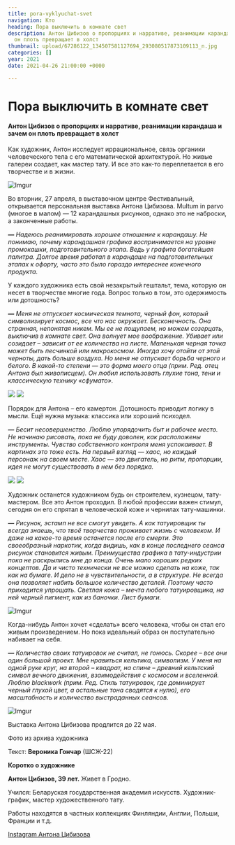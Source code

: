 ```yaml
---
title: pora-vyklyuchat-svet
navigation: Кто
heading: Пора выключить в комнате свет
description: Антон Цибизов о пропорциях и нарративе, реанимации карандаша и зачем
  он плоть превращает в холст
thumbnail: upload/67286122_134507581127694_293080517873109113_n.jpg
categories: []
year: 2021
date: 2021-04-26 21:00:00 +0000

---
```

# **Пора выключить в комнате свет**

#### Антон Цибизов о пропорциях и нарративе, реанимации карандаша и зачем он плоть превращает в холст

Как художник, Антон исследует иррациональное, связь органики человеческого тела с его математической архитектурой. Но живые галереи создает, как мастер тату. И все это как-то переплетается в его творчестве и в жизни.

![Imgur](https://i.imgur.com/ps6WKsU.jpg)

Во вторник, 27 апреля, в выставочном центре Фестивальный, открывается персональная выставка Антона Цибизова.  Multum in parvo (многое в малом) — 12 карандашных рисунков, однако это не наброски, а законченные работы.

***—*** *Надеюсь реанимировать хорошее отношение к карандашу. Не понимаю, почему карандашная графика воспринимается на уровне промокашки, подготовительного этапа. Ведь у графита богатейшая палитра. Долгое время работал в карандаше на подготовительных этапах к офорту, часто это было гораздо интереснее конечного продукта.* 

У каждого художника есть свой незакрытый гештальт, тема, которую он несет в творчестве многие года. Вопрос только в том, это одержимость или дотошность? 

***—** Меня не отпускает космическая темнота, черный фон, который символизирует космос, все что нас окружает. Бесконечность. Она странная, непонятая никем. Мы ее не пощупаем, но можем созерцать, выключив в комнате свет. Она волнует мое воображение. Убивает или созидает – зависит от ее количества на листе. Маленькая черная точка может быть песчинкой или макрокосмом. Иногда хочу отойти от этой черноты, дать больше воздуха. Но меня не отпускает борьба черного и белого*. *В какой-то степени — это форма моего отца (прим. Ред. отец Антона был живописцем). Он любил использовать глухие тона, тени и классическую технику «сфумато».*

<div class="gallery2">
<!-- Смените gallery2 на gallery3 или gallery4, цифра определяет количество картинок в одном ряду -->
<a href="https://imgur.com/WKgf4xW"><img src="https://i.imgur.com/WKgf4xW.jpg"></a>
<a href="https://imgur.com/XuIZP3s"><img src="https://i.imgur.com/XuIZP3s.jpg"></a>
</div>

Порядок для Антона – его камертон. Дотошность приводит логику в мысли. Ещё нужна музыка: классика или хороший психодел.

***—*** *Бесит несовершенство. Люблю упорядочить быт и рабочее место. Не начинаю рисовать, пока не буду доволен, как расположены инструменты. Чувство собственного контроля меня успокаивает. В картинах это тоже есть. На первый взгляд — хаос, но каждый персонаж на своем месте. Хаос — это двигатель, но ритм, пропорции, идея не могут существовать в нем без порядка.*

<div class="gallery2">
<!-- Смените gallery2 на gallery3 или gallery4, цифра определяет количество картинок в одном ряду -->
<a href="https://imgur.com/WW3amdQ"><img src="https://i.imgur.com/WW3amdQ.jpg"></a>
<a href="https://imgur.com/pJilrmh"><img src="https://i.imgur.com/pJilrmh.jpg"></a>
</div>

Художник останется художником будь он строителем, кузнецом, тату-мастером. Все это Антон проходил. В любой профессии важен стимул, сегодня он его спрятал в человеческой коже и чернилах тату-машинки. 

***—*** *Рисунок, эстамп не все смогут увидеть. А как татуировщик ты всегда знаешь, что твоё творчество проживает жизнь с человеком. И даже на какое-то время останется после его смерти. Это своеобразный наркотик, когда видишь, как в конце последнего сеанса рисунок становится живым. Преимущества графика в тату-индустрии пока не раскрылись мне до конца. Очень мало хороших редких концептов. Да и чисто технически не все можно сделать на коже, так как на бумаге. И дело не в чувствительности, а в структуре. Не всегда она позволяет набить большое количество деталей. Поэтому часто приходится упрощать. Светлая кожа – мечта любого татуировщика, на ней черный пигмент, как из баночки. Лист бумаги.*

![Imgur](https://i.imgur.com/XYpwvYu.jpg)

Когда-нибудь Антон хочет «сделать» всего человека, чтобы он стал его живым произведением. Но пока идеальный образ он поступательно набивает на себя. 

***—** Количество своих татуировок не считал, не гонюсь.  Скорее – все они один большой проект. Мне нравиться кельтика, символизм. У меня на одной руке круг, на второй – квадрат, на спине – древний кельтский символ вечного движения, взаимодействия с космосом и вселенной. Люблю blaсkwork (прим. Ред. Стиль татуировок, где доминирует черный глухой цвет, а остальные тона сводятся к нулю), его масштабность и количество выстраданных сеансов.* 

![Imgur](https://i.imgur.com/N519QHC.jpg)

Выставка Антона Цибизова продлится до 22 мая. 

Фото из архива художника

Текст: **Вероника Гончар** (ШСЖ-22)

**Коротко о художнике**

**Антон Цибизов, 39 лет.** Живет в Гродно. 

Учился: Беларуская государственная академия искусств. Художник-график, мастер художественного тату.

Работы находятся в частных коллекциях Финляндии, Англии, Польши, Франции и т.д.

[Instagram Антона Цибизова](https://www.instagram.com/tasart82/?igshid=1y08mohwbe4mc)